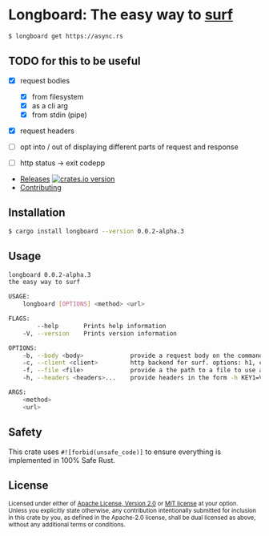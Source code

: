 # Longboard: The easy way to [surf](https://github.com/http-rs/surf)

```bash
$ longboard get https://async.rs
```


## TODO for this to be useful
- [x] request bodies
  - [x] from filesystem
  - [x] as a cli arg
  - [x] from stdin (pipe)
- [x] request headers
- [ ] opt into / out of displaying different parts of request and response
- [ ] http status -> exit codepp



<!-- * [CI ![CI][ci-badge]][ci] -->
* [Releases][releases] [![crates.io version][version-badge]][lib-rs]
* [Contributing][contributing]

<!-- [ci]: https://github.com/jbr/longboard/actions?query=workflow%3ACI -->
<!-- [ci-badge]: https://github.com/jbr/longboard/workflows/CI/badge.svg -->
[releases]: https://github.com/jbr/longboard/releases
[contributing]: https://github.com/jbr/longboard/blob/master/.github/CONTRIBUTING.md
[lib-rs]: https://lib.rs/longboard
[version-badge]: https://img.shields.io/crates/v/longboard.svg?style=flat-square

## Installation

```sh
$ cargo install longboard --version 0.0.2-alpha.3
```

## Usage

```sh
longboard 0.0.2-alpha.3
the easy way to surf

USAGE:
    longboard [OPTIONS] <method> <url>

FLAGS:
        --help       Prints help information
    -V, --version    Prints version information

OPTIONS:
    -b, --body <body>             provide a request body on the command line
    -c, --client <client>         http backend for surf. options: h1, curl, hyper [default: h1]
    -f, --file <file>             provide a the path to a file to use as the request body
    -h, --headers <headers>...    provide headers in the form -h KEY1=VALUE1 KEY2=VALUE2

ARGS:
    <method>
    <url>
```

## Safety
This crate uses ``#![forbid(unsafe_code)]`` to ensure everything is implemented in
100% Safe Rust.

## License

<sup>
Licensed under either of <a href="LICENSE-APACHE">Apache License, Version
2.0</a> or <a href="LICENSE-MIT">MIT license</a> at your option.
</sup>

<br/>

<sub>
Unless you explicitly state otherwise, any contribution intentionally submitted
for inclusion in this crate by you, as defined in the Apache-2.0 license, shall
be dual licensed as above, without any additional terms or conditions.
</sub>
